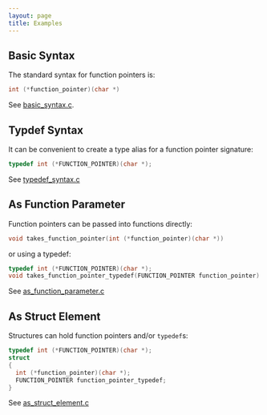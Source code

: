 ```yaml
---
layout: page
title: Examples
---
```


## Basic Syntax

The standard syntax for function pointers is:

```c
int (*function_pointer)(char *)
```

See [basic_syntax.c](https://github.com/KevinWMatthews/c-function_pointers/blob/master/basic_syntax.c).

## Typdef Syntax

It can be convenient to create a type alias for a function pointer signature:

```c
typedef int (*FUNCTION_POINTER)(char *);
```

See [typedef_syntax.c](https://github.com/KevinWMatthews/c-function_pointers/blob/master/typedef_syntax.c)

## As Function Parameter

Function pointers can be passed into functions directly:
```c
void takes_function_pointer(int (*function_pointer)(char *))
```

or using a typedef:
```c
typedef int (*FUNCTION_POINTER)(char *);
void takes_function_pointer_typedef(FUNCTION_POINTER function_pointer)
```

See [as_function_parameter.c](https://github.com/KevinWMatthews/c-function_pointers/blob/master/as_function_parameter.c)

## As Struct Element

Structures can hold function pointers and/or `typedef`s:

```c
typedef int (*FUNCTION_POINTER)(char *);
struct
{
  int (*function_pointer)(char *);
  FUNCTION_POINTER function_pointer_typedef;
}
```

See [as_struct_element.c](https://github.com/KevinWMatthews/c-function_pointers/blob/master/as_struct_element.c)
